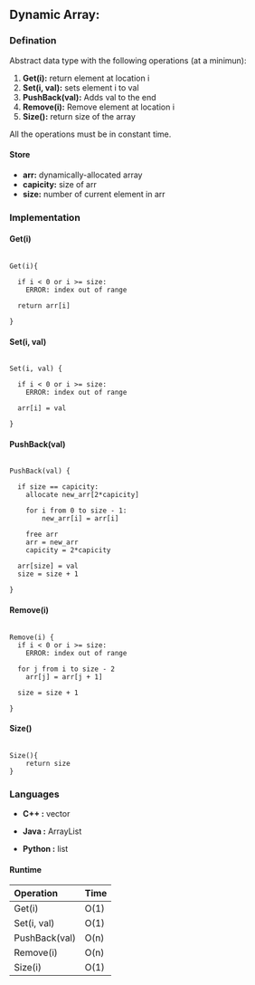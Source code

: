 ## Dynamic Array:

### Defination

Abstract data type with the following operations (at a minimun):

1. **Get(i):** return element at location i
2. **Set(i, val):** sets element i to val
3. **PushBack(val):** Adds val to the end
4. **Remove(i):** Remove element at location i
5. **Size():** return size of the array

All the operations must be in constant time.

#### Store

- **arr:** dynamically-allocated array
- **capicity:** size of arr
- **size:** number of current element in arr

### Implementation

#### Get(i)

```

Get(i){

  if i < 0 or i >= size:
  	ERROR: index out of range

  return arr[i]

}

```

#### Set(i, val)

```

Set(i, val) {

  if i < 0 or i >= size:
  	ERROR: index out of range

  arr[i] = val

}

```

#### PushBack(val)

```

PushBack(val) {

  if size == capicity:
  	allocate new_arr[2*capicity]

  	for i from 0 to size - 1:
  		new_arr[i] = arr[i]

  	free arr
  	arr = new_arr
  	capicity = 2*capicity

  arr[size] = val
  size = size + 1

}

```

#### Remove(i)

```

Remove(i) {
  if i < 0 or i >= size:
  	ERROR: index out of range

  for j from i to size - 2
  	arr[j] = arr[j + 1]

  size = size + 1

}

```

#### Size()

```

Size(){
	return size
}

```


### Languages

- **C++ :**  vector

- **Java :** ArrayList

- **Python :** list

#### Runtime


| **Operation**  | **Time**  |
|:---            |:---       |
| Get(i)         | O(1)      |
| Set(i, val)    | O(1)      |
| PushBack(val)  | O(n)      |
| Remove(i)      | O(n)      |
| Size(i)        | O(1)      |

